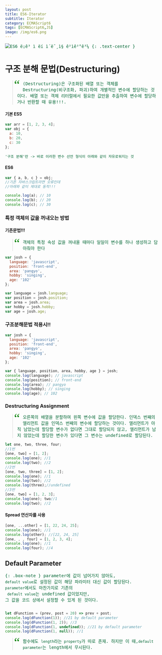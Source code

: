 ```yaml
---
layout: post
title: ES6-Iterator
subtitle: Iterator
category: ECMAScript6
tags: [ECMAScript6,JS]
image: /img/es6.png
---
```


![ES6 ë¡ê³ ì ëí ì´ë¯¸ì§ ê²ìê²°ê³¼](https://encrypted-tbn0.gstatic.com/images?q=tbn:ANd9GcQZQDfcv4WVz-yyJJNhDs4cuyKju7OuSkA4gaj9D2BXYVPvhSIqBw)
{: .text-center }

# 구조 분해 문법(Destructuring)

<style>
blockquote:before {
  content: "\201C";
  font-size: 3em;
  font-family: Georgia;
  color: green;
  float: left;
  margin: -10px 10px 0px -10px;
}
p{
    font-family:Monospace;
    color:#006633;
}
</style>
<blockquote>

<p>(Destructuring)은 구조화된 배열 또는 객체를 Destructuring(비구조화, 파괴)하여 개별적인 변수에 할당하는 것이다. 배열 또는 객체 리터럴에서 필요한 값만을 추출하여 변수에 할당하거나 반환할 때 유용!!!. </p>
</blockquote>


#### 기본 ES5

```js
var arr = [1, 2, 3, 4];
var obj = {
  a: 10,
  b: 20,
  c: 30
};

```

`'구조 분해'란 -> 바로 이러한 변수 선언 형식이 아래와 같이 자유로워지는 것`
#### ES6

```js
var { a, b, c } = obj;
//기존 자바스크립트라면 오류인데
//아래와 같이 제대로 동작!!!

console.log(a); // 10
console.log(b); // 20
console.log(c); // 30
```
### 특정 객체의 값을 꺼내오는 방법

#### 기존문법!!!
>객체의 특정 속성 값을 꺼내올 때마다 일일이 변수를 하나 생성하고 담아줘야 한다

```js
var josh = {
  language: 'javascript',
  position: 'front-end',
  area: 'pangyo',
  hobby: 'singing',
  age: '102'
};

var language = josh.language;
var position = josh.position;
var area = josh.area;
var hobby = josh.hobby;
var age = josh.age;
```

### 구조분해문법 적용시!!

```js
var josh = {
  language: 'javascript',
  position: 'front-end',
  area: 'pangyo',
  hobby: 'singing',
  age: '102'
};

var { language, position, area, hobby, age } = josh;
console.log(language); // javascript
console.log(position); // front-end
console.log(area); // pangyo
console.log(hobby); // singing
console.log(age); // 102
```

### Destructuring Assignment
>오른쪽의 배열을 분할하여 왼쪽 변수에 값을 할당한다. 인덱스 번째의 엘리먼트 값을 인덱스 번째의 변수에 할당하는 것이다. 엘리먼트가 아직 남았는데 할당할 변수가 없다면 그대로 할당되지 않고, 엘리먼트가 남지 않았는데 할당한 변수가 있다면 그 변수는 undefined로 할당된다.

```js
let one, two, three, four;
//1번
[one, two] = [1, 2];
console.log(one); //1
console.log(two); //2
//2번
[one, two, three] = [1, 2];
console.log(one); //1
console.log(two); //2
console.log(three);//undefined
//3번
[one, two] = [1, 2, 3];
console.log(one); two//1
console.log(two); //2
```
#### Spread 연산자를 사용

```js
[one, ...other] = [1, 22, 24, 25];
console.log(one); //1
console.log(other); //[22, 24, 25]
[one, , , four] = [1, 2, 3, 4];
console.log(one); //1
console.log(four); //4
```


## Default Parameter

{: .box-note }
parameter에 값이 넘어가지 않아도,<br>
`default value`로 설정된 값이 해당 파라미터 대신 값이 할당된다.<br>  `parameter`에서도 마찬가지로 기존의<br>` default value`는 undefined 값이었지만,<br> 그 값을 코드 상에서 설정할 수 있게 된 것이다.

```js

let dFunction = (prev, post = 20) => prev + post;
console.log(dFunction(1)); //21 by default parameter
console.log(dFunction(1, 2)); //3
console.log(dFunction(1, undefined)); //21 by default parameter
console.log(dFunction(1, null)); //1
```

>함수에도 `length`라는` property`가 따로 존재. 하지만  이 때,`default parameter`는 length에서 무시된다.
